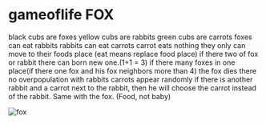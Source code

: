 # gameoflife FOX
black cubs are foxes
yellow cubs are rabbits
green cubs are carrots
foxes can eat rabbits 
rabbits can eat carrots
carrot eats nothing
they only can move to their foods place (eat means replace food place)
if there two of fox or rabbit there can born new one.(1+1 =  3)
if there many foxes in one place(if there one fox and his fox neighbors more than 4) the fox dies
there no overpopulation with rabbits
carrots appear randomly 
if there is another rabbit and a carrot next to the rabbit, then he will choose the carrot instead of the rabbit. Same with the fox. (Food, not baby)


![fox](https://user-images.githubusercontent.com/99634486/161769031-0f246adf-dc64-485a-bbd7-8b6a68678ab3.png)
